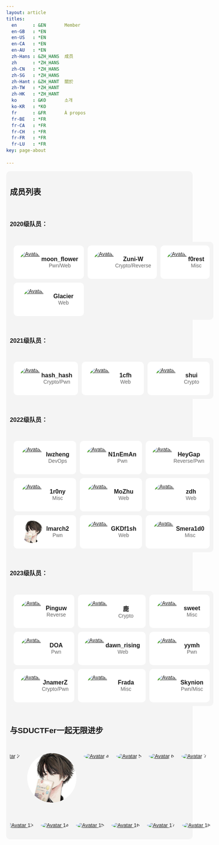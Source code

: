 ```yaml
---
layout: article
titles:
  en      : &EN       Member
  en-GB   : *EN
  en-US   : *EN
  en-CA   : *EN
  en-AU   : *EN
  zh-Hans : &ZH_HANS  成员
  zh      : *ZH_HANS
  zh-CN   : *ZH_HANS
  zh-SG   : *ZH_HANS
  zh-Hant : &ZH_HANT  關於
  zh-TW   : *ZH_HANT
  zh-HK   : *ZH_HANT
  ko      : &KO       소개
  ko-KR   : *KO
  fr      : &FR       À propos
  fr-BE   : *FR
  fr-CA   : *FR
  fr-CH   : *FR
  fr-FR   : *FR
  fr-LU   : *FR
key: page-about

---
```

<div class="container">
  <h2>成员列表</h2>
  <h3>2020级队员：</h3>
  <div class="member-list">
    <div class="member">
        <a href="http://121.89.196.11/" target="_blank">
            <div class="avatar">
                <img src="https://icfh-imgs-1313391192.cos.ap-nanjing.myqcloud.com/images/202406111723952.png" alt="Avatar">
            </div>
        </a>
        <div class="info">
            <div class="name">moon_flower</div>
            <div class="description">Pwn/Web</div>
        </div>
    </div>
    <div class="member">
        <a href="" target="_blank">
            <div class="avatar">
                <img src="https://s2.loli.net/2024/06/10/icPTZxkoygpL7CH.jpg" alt="Avatar">
            </div>
        </a>
        <div class="info">
            <div class="name">Zuni-W</div>
            <div class="description">Crypto/Reverse</div>
        </div>
    </div>
    <div class="member">
        <a href="https://silence-forest-sf.github.io/" target="_blank">
            <div class="avatar">
                <img src="https://s2.loli.net/2024/06/07/HaRXKLcMOr8WYGt.jpg" alt="Avatar">
            </div>
        </a>
        <div class="info">
            <div class="name">f0rest</div>
            <div class="description">Misc</div>
        </div>
    </div>
    <div class="member">
        <a href="https://glacierrrr.online/" target="_blank">
            <div class="avatar">
                <img src="https://s2.loli.net/2024/06/07/7vdFaYn3gSL2Csf.png" alt="Avatar">
            </div>
        </a>
        <div class="info">
            <div class="name">Glacier</div>
            <div class="description">Web</div>
        </div>
    </div>
  </div>
  <h3>2021级队员：</h3>
  <div class="member-list">
    <div class="member">
        <a href="https://h45h.fun" target="_blank">
            <div class="avatar">
                <img src="https://picture-1311455354.cos.ap-shanghai.myqcloud.com/img/b_7e7ccb7a6d5c480da999811826299e2f.jpg" alt="Avatar">
            </div>
        </a>
        <div class="info">
            <div class="name">hash_hash</div>
            <div class="description">Crypto/Pwn</div>
        </div>
    </div>
    <div class="member">
        <a href="https://1cfh.fun" target="_blank">
            <div class="avatar">
                <img src="https://1cfh.github.io/images/tou.jpg" alt="Avatar">
            </div>
        </a>
        <div class="info">
            <div class="name">1cfh</div>
            <div class="description">Web</div>
        </div>
    </div>
    <div class="member">
        <a href="" target="_blank">
            <div class="avatar">
                <img src="https://s3.bmp.ovh/imgs/2024/06/07/a1952c20a4b739d7.jpg" alt="Avatar">
            </div>
        </a>
        <div class="info">
            <div class="name">shui</div>
            <div class="description">Crypto</div>
        </div>
    </div>
  </div>
  <h3>2022级队员：</h3>
  <div class="member-list">
    <div class="member">
        <a href="https://lwzheng.tech/" target="_blank">
            <div class="avatar">
                <img src="https://s2.loli.net/2024/06/07/apGA7bF6SYgB8nx.jpg" alt="Avatar">
            </div>
        </a>
        <div class="info">
            <div class="name">lwzheng</div>
            <div class="description">DevOps</div>
        </div>
    </div>
    <div class="member">
        <a href="https://www.cnblogs.com/9man" target="_blank">
            <div class="avatar">
                <img src="https://s2.loli.net/2024/06/07/qTfVGMmJ8CZRXg5.jpg" alt="Avatar">
            </div>
        </a>
        <div class="info">
            <div class="name">N1nEmAn</div>
            <div class="description">Pwn</div>
        </div>
    </div>
    <div class="member">
        <a href="https://heygap.github.io/" target="_blank">
            <div class="avatar">
                <img src="https://s2.loli.net/2024/06/10/8FZaw4kY619ouRB.jpg" alt="Avatar">
            </div>
        </a>
        <div class="info">
            <div class="name">HeyGap</div>
            <div class="description">Reverse/Pwn</div>
        </div>
    </div>
    <div class="member">
        <a href="https://almostgph.github.io/" target="_blank">
            <div class="avatar">
                <img src="https://s2.loli.net/2024/06/06/oyWFV32bHELhAdc.jpg" alt="Avatar">
            </div>
        </a>
        <div class="info">
            <div class="name">1r0ny</div>
            <div class="description">Misc</div>
        </div>
    </div>
    <div class="member">
        <a href="http://zhuzimiko.com/" target="_blank">
            <div class="avatar">
                <img src="http://101.201.246.16:8080/i/2025/02/19/67b599bea1669.jpg" alt="Avatar">
            </div>
        </a>
        <div class="info">
            <div class="name">MoZhu</div>
            <div class="description">Web</div>
        </div>
    </div>
    <div class="member">
        <a href="" target="_blank">
            <div class="avatar">
                <img src="https://s2.loli.net/2024/06/12/ywSQBmUMEVCK6iA.jpg" alt="Avatar">
            </div>
        </a>
        <div class="info">
            <div class="name">zdh</div>
            <div class="description">Web</div>
        </div>
    </div>
    <div class="member">
        <a href="https://lmarch2.top/" target="_blank">
            <div class="avatar">
                <img src="https://github.com/lmarch2/images/blob/main/b_e05bb213ec75a4a3448d288364b7307c.jpg?raw=true" alt="Avatar">
            </div>
        </a>
        <div class="info">
            <div class="name">lmarch2</div>
            <div class="description">Pwn</div>
        </div>
    </div>
    <div class="member">
        <a href="https://blog.csdn.net/GKD2019" target="_blank">
            <div class="avatar">
                <img src="https://avatars.githubusercontent.com/u/108865421" alt="Avatar">
            </div>
        </a>
        <div class="info">
            <div class="name">GKDf1sh</div>
            <div class="description">Web</div>
        </div>
    </div>
    <div class="member">
        <a href="https://www.cnblogs.com/Smera1d0" target="_blank">
            <div class="avatar">
                <img src="https://s2.loli.net/2024/06/07/pkE1gNSx4jHYeqD.jpg" alt="Avatar">
            </div>
        </a>
        <div class="info">
            <div class="name">Smera1d0</div>
            <div class="description">Misc</div>
        </div>
    </div>
  </div>
  <h3>2023级队员：</h3>
  <div class="member-list">
    <div class="member">
        <a href="https://pinguw.github.io/" target="_blank">
            <div class="avatar">
                <img src="https://s2.loli.net/2024/04/14/UC5zm7fti2ZwkGV.jpg" alt="Avatar">
            </div>
        </a>
        <div class="info">
            <div class="name">Pinguw</div>
            <div class="description">Reverse</div>
        </div>
    </div>
    <div class="member">
        <a href="" target="_blank">
            <div class="avatar">
                <img src="https://s2.loli.net/2024/06/07/7vdFaYn3gSL2Csf.png" alt="Avatar">
            </div>
        </a>
        <div class="info">
            <div class="name">鹿</div>
            <div class="description">Crypto</div>
        </div>
    </div>
    <div class="member">
        <a href="" target="_blank">
            <div class="avatar">
                <img src="https://s2.loli.net/2024/06/07/7vdFaYn3gSL2Csf.png" alt="Avatar">
            </div>
        </a>
        <div class="info">
            <div class="name">sweet</div>
            <div class="description">Misc</div>
        </div>
    </div>
    <div class="member">
        <a href="" target="_blank">
            <div class="avatar">
                <img src="https://s2.loli.net/2024/06/07/7vdFaYn3gSL2Csf.png" alt="Avatar">
            </div>
        </a>
        <div class="info">
            <div class="name">DOA</div>
            <div class="description">Pwn</div>
        </div>
    </div>
    <div class="member">
        <a href="https://dawnrisingdong.github.io/" target="_blank">
            <div class="avatar">
                <img src="https://raw.githubusercontent.com/dawnrisingDong/pic_bed/main/img/202406071747324.jpg" alt="Avatar">
            </div>  
        </a>
        <div class="info">
            <div class="name">dawn_rising</div>
            <div class="description">Web</div>
        </div>
    </div>
    <div class="member">
        <a href="https://yy-mh.github.io" target="_blank">
            <div class="avatar">
                <img src="https://avatars.githubusercontent.com/u/162857404?s=400&u=ad0f3d8c1d4184a4c69a947df8edaf4e487306d2&v=4" alt="Avatar">
            </div>
        </a>
        <div class="info">
            <div class="name">yymh</div>
            <div class="description">Pwn</div>
        </div>
    </div>
    <div class="member">
        <a href="" target="_blank">
            <div class="avatar">
                <img src="https://avatars.githubusercontent.com/u/97386720?v=4" alt="Avatar">
            </div>
        </a>
        <div class="info">
            <div class="name">JnamerZ</div>
            <div class="description">Crypto/Pwn</div>
        </div>
    </div>
    <div class="member">
        <a href="" target="_blank">
            <div class="avatar">
                <img src="https://s2.loli.net/2024/06/07/7vdFaYn3gSL2Csf.png" alt="Avatar">
            </div>
        </a>
        <div class="info">
            <div class="name">Frada</div>
            <div class="description">Misc</div>
        </div>
    </div>
    <div class="member">
        <a href="" target="_blank">
            <div class="avatar">
                <img src="https://s2.loli.net/2024/06/07/7vdFaYn3gSL2Csf.png" alt="Avatar">
            </div>
        </a>
        <div class="info">
            <div class="name">Skynion</div>
            <div class="description">Pwn/Misc</div>
        </div>
    </div>
  </div>
    <h2>与SDUCTFer一起无限进步</h2>
  <div class="scroll-container">
    <div class="scroll-content">
      <a href="https://almostgph.github.io/" target="_blank"><img src="https://s2.loli.net/2024/06/06/oyWFV32bHELhAdc.jpg" alt="Avatar 1"></a>
      <a href="https://1cfh.github.io/" target="_blank"><img src="https://1cfh.github.io/images/tou.jpg" alt="Avatar 2"></a>
      <a href="https://lmarch2.top/" target="_blank"><img src="https://github.com/lmarch2/images/blob/main/b_e05bb213ec75a4a3448d288364b7307c.jpg?raw=true" alt="Avatar 3"></a>
      <a href="https://www.cnblogs.com/Smera1d0" target="_blank"><img src="https://s2.loli.net/2024/06/07/pkE1gNSx4jHYeqD.jpg" alt="Avatar 4"></a>
      <a href="https://dawnrisingdong.github.io/" target="_blank"><img src="https://raw.githubusercontent.com/dawnrisingDong/pic_bed/main/img/202406071747324.jpg" alt="Avatar 5"></a>
      <a href="http://zhuzimiko.com/" target="_blank"><img src="http://101.201.246.16:8080/i/2025/02/19/67b599bea1669.jpg" alt="Avatar 6"></a>
      <a href="https://silence-forest-sf.github.io/" target="_blank"><img src="https://s2.loli.net/2024/06/07/HaRXKLcMOr8WYGt.jpg" alt="Avatar 7"></a>
      <a href="https://r3t2b3d.github.io" target="_blank"><img src="https://picture-1311455354.cos.ap-shanghai.myqcloud.com/img/b_7e7ccb7a6d5c480da999811826299e2f.jpg" alt="Avatar 8"></a>
      <a href="https://www.cnblogs.com/9man" target="_blank"><img src="https://s2.loli.net/2024/06/07/qTfVGMmJ8CZRXg5.jpg" alt="Avatar 9"></a>
      <a href="" target="_blank"><img src="https://s3.bmp.ovh/imgs/2024/06/07/a1952c20a4b739d7.jpg" alt="Avatar 10"></a>
      <a href="https://yy-mh.github.io" target="_blank"><img src="https://avatars.githubusercontent.com/u/162857404?s=400&u=ad0f3d8c1d4184a4c69a947df8edaf4e487306d2&v=4" alt="Avatar 1"></a>
      <a href="https://lwzheng.tech/" target="_blank"><img src="https://s2.loli.net/2024/06/07/apGA7bF6SYgB8nx.jpg" alt="Avatar 2"></a>
      <a href="https://blog.csdn.net/GKD2019" target="_blank"><img src="https://avatars.githubusercontent.com/u/108865421" alt="Avatar 3"></a>
      <a href="" target="_blank"><img src="https://avatars.githubusercontent.com/u/97386720?v=4" alt="Avatar 4"></a>
      <a href="" target="_blank"><img src="https://s2.loli.net/2024/06/10/8FZaw4kY619ouRB.jpg" alt="Avatar 5"></a>
      <a href="" target="_blank"><img src="https://s2.loli.net/2024/06/07/7vdFaYn3gSL2Csf.png" alt="Avatar 6"></a>
      <a href="" target="_blank"><img src="https://s2.loli.net/2024/06/07/7vdFaYn3gSL2Csf.png" alt="Avatar 7"></a>
      <a href="" target="_blank"><img src="https://s2.loli.net/2024/06/07/7vdFaYn3gSL2Csf.png" alt="Avatar 8"></a>
      <a href="" target="_blank"><img src="https://s2.loli.net/2024/06/07/7vdFaYn3gSL2Csf.png" alt="Avatar 9"></a>
      <a href="" target="_blank"><img src="https://s2.loli.net/2024/06/07/7vdFaYn3gSL2Csf.png" alt="Avatar 10"></a>
    </div>
  </div>    
  <div class="scroll-container">
    <div class="scroll-content alternate">
      <a href="" target="_blank"><img src="https://s2.loli.net/2024/06/07/7vdFaYn3gSL2Csf.png" alt="Avatar 11"></a>
      <a href="" target="_blank"><img src="https://icfh-imgs-1313391192.cos.ap-nanjing.myqcloud.com/images/202406111723952.png" alt="Avatar 12"></a>
      <a href="" target="_blank"><img src="https://s2.loli.net/2024/06/12/ywSQBmUMEVCK6iA.jpg" alt="Avatar 13"></a>
      <a href="" target="_blank"><img src="https://s2.loli.net/2024/06/07/7vdFaYn3gSL2Csf.png" alt="Avatar 14"></a>
      <a href="" target="_blank"><img src="https://s2.loli.net/2024/06/07/7vdFaYn3gSL2Csf.png" alt="Avatar 15"></a>
      <a href="" target="_blank"><img src="https://s2.loli.net/2024/06/07/7vdFaYn3gSL2Csf.png" alt="Avatar 16"></a>
      <a href="" target="_blank"><img src="https://s2.loli.net/2024/06/07/7vdFaYn3gSL2Csf.png" alt="Avatar 17"></a>
      <a href="" target="_blank"><img src="https://s2.loli.net/2024/06/07/7vdFaYn3gSL2Csf.png" alt="Avatar 18"></a>
      <a href="" target="_blank"><img src="https://s2.loli.net/2024/06/07/7vdFaYn3gSL2Csf.png" alt="Avatar 19"></a>
      <a href="" target="_blank"><img src="https://s2.loli.net/2024/06/07/7vdFaYn3gSL2Csf.png" alt="Avatar 20"></a>
      <a href="" target="_blank"><img src="https://s2.loli.net/2024/06/07/7vdFaYn3gSL2Csf.png" alt="Avatar 11"></a>
      <a href="" target="_blank"><img src="https://s2.loli.net/2024/06/07/7vdFaYn3gSL2Csf.png" alt="Avatar 12"></a>
      <a href="" target="_blank"><img src="https://s2.loli.net/2024/06/07/7vdFaYn3gSL2Csf.png" alt="Avatar 13"></a>
      <a href="" target="_blank"><img src="https://s2.loli.net/2024/06/07/7vdFaYn3gSL2Csf.png" alt="Avatar 14"></a>
      <a href="" target="_blank"><img src="https://s2.loli.net/2024/06/07/7vdFaYn3gSL2Csf.png" alt="Avatar 15"></a>
      <a href="" target="_blank"><img src="https://s2.loli.net/2024/06/07/7vdFaYn3gSL2Csf.png" alt="Avatar 16"></a>
      <a href="" target="_blank"><img src="https://s2.loli.net/2024/06/07/7vdFaYn3gSL2Csf.png" alt="Avatar 17"></a>
      <a href="" target="_blank"><img src="https://s2.loli.net/2024/06/07/7vdFaYn3gSL2Csf.png" alt="Avatar 18"></a>
      <a href="" target="_blank"><img src="https://s2.loli.net/2024/06/07/7vdFaYn3gSL2Csf.png" alt="Avatar 19"></a>
      <a href="" target="_blank"><img src="https://s2.loli.net/2024/06/07/7vdFaYn3gSL2Csf.png" alt="Avatar 20"></a>
    </div>
  </div>
</div>


<style>
  .scroll-container {
    width: 100%;
    overflow: hidden;
    white-space: nowrap;
    margin-bottom: 10px;
    position: relative;
  }

  .scroll-content {
    display: flex;
    width: max-content;
    animation: scroll-left 20s linear infinite;
  }

  .scroll-content.alternate {
    position: relative;
    left: -55pt;
    animation: scroll-left 20s linear infinite;
  }

  .scroll-content a {
    display: inline-block;
    margin:  10px;
  }

  .scroll-content img {
    width: 100pt;
    height: 100pt;
    border-radius: 50%;
  }

  @keyframes scroll-left {
    0% {
      transform: translateX(0%);
    }
    100% {
      transform: translateX(-50%);
    }
  }

  .container {
    display: grid;
    background-color: #f4f4f4;
    border-radius: 10px;
    grid-template-rows: auto;
    gap: 20px;
    padding: 10px;
    font-family: Arial, sans-serif;
  }

  .member-list {
    display: grid;
    grid-template-columns: repeat(4, 1fr);
    gap: 10px;
    background-color: #f4f4f4;
    border-radius: 10px;
    padding: 10px;
  }
@media (max-width: 1200px) {
  .member-list {
    grid-template-columns: repeat(3, 1fr);
  }
}

@media (max-width: 800px) {
  .member-list {
    grid-template-columns: repeat(2, 1fr);
  }
}

@media (max-width: 500px) {
  .member-list {
    grid-template-columns: repeat(1, 1fr);
  }
}

  .member {
    display: grid;
    grid-template-columns: 1fr 1fr;
    align-items: center;
    background-color: white;
    border-radius: 10px;
    padding: 15px;
  }

  .member .avatar {
    display: flex;
    justify-content: center;
    align-items: center;
  }

  .member img {
    width: 60px;
    height: 60px;
    border-radius: 50%;
    transition: transform 0.3s, filter 0.3s;
  }

  .member img:hover {
    transform: scale(1.1);
  }

  .member .info {
    display: flex;
    flex-direction: column;
    justify-content: center;
    align-items: center;
  }

  .member .name {
    font-size: 16px;
    font-weight: bold;
  }

  .member .description {
    font-size: 14px;
    color: #666;
  }
</style>

